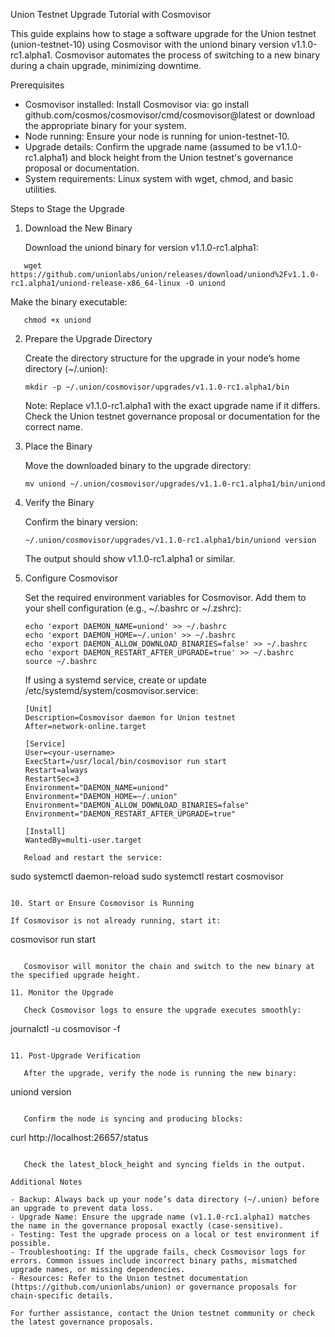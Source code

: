 Union Testnet Upgrade Tutorial with Cosmovisor

This guide explains how to stage a software upgrade for the Union testnet (union-testnet-10) using Cosmovisor with the uniond binary version v1.1.0-rc1.alpha1. Cosmovisor automates the process of switching to a new binary during a chain upgrade, minimizing downtime.

Prerequisites

- Cosmovisor installed: Install Cosmovisor via:
  go install github.com/cosmos/cosmovisor/cmd/cosmovisor@latest
  or download the appropriate binary for your system.
- Node running: Ensure your node is running for union-testnet-10.
- Upgrade details: Confirm the upgrade name (assumed to be v1.1.0-rc1.alpha1) and block height from the Union testnet's governance proposal or documentation.
- System requirements: Linux system with wget, chmod, and basic utilities.

Steps to Stage the Upgrade

1. Download the New Binary

   Download the uniond binary for version v1.1.0-rc1.alpha1:
```
   wget https://github.com/unionlabs/union/releases/download/uniond%2Fv1.1.0-rc1.alpha1/uniond-release-x86_64-linux -O uniond
```
   Make the binary executable:
```
   chmod +x uniond
```
2. Prepare the Upgrade Directory

   Create the directory structure for the upgrade in your node’s home directory (~/.union):
   ```
   mkdir -p ~/.union/cosmovisor/upgrades/v1.1.0-rc1.alpha1/bin
   ```

   Note: Replace v1.1.0-rc1.alpha1 with the exact upgrade name if it differs. Check the Union testnet governance proposal or documentation for the correct name.

4. Place the Binary

   Move the downloaded binary to the upgrade directory:
   ```
   mv uniond ~/.union/cosmovisor/upgrades/v1.1.0-rc1.alpha1/bin/uniond
   ```

6. Verify the Binary

   Confirm the binary version:
   ```
   ~/.union/cosmovisor/upgrades/v1.1.0-rc1.alpha1/bin/uniond version
   ```

   The output should show v1.1.0-rc1.alpha1 or similar.

8. Configure Cosmovisor

   Set the required environment variables for Cosmovisor. Add them to your shell configuration (e.g., ~/.bashrc or ~/.zshrc):
   ```
   echo 'export DAEMON_NAME=uniond' >> ~/.bashrc
   echo 'export DAEMON_HOME=~/.union' >> ~/.bashrc
   echo 'export DAEMON_ALLOW_DOWNLOAD_BINARIES=false' >> ~/.bashrc
   echo 'export DAEMON_RESTART_AFTER_UPGRADE=true' >> ~/.bashrc
   source ~/.bashrc
   ```

   If using a systemd service, create or update /etc/systemd/system/cosmovisor.service:
   ```
   [Unit]
   Description=Cosmovisor daemon for Union testnet
   After=network-online.target

   [Service]
   User=<your-username>
   ExecStart=/usr/local/bin/cosmovisor run start
   Restart=always
   RestartSec=3
   Environment="DAEMON_NAME=uniond"
   Environment="DAEMON_HOME=~/.union"
   Environment="DAEMON_ALLOW_DOWNLOAD_BINARIES=false"
   Environment="DAEMON_RESTART_AFTER_UPGRADE=true"

   [Install]
   WantedBy=multi-user.target
```
   Reload and restart the service:
```
   sudo systemctl daemon-reload
   sudo systemctl restart cosmovisor
   ```

10. Start or Ensure Cosmovisor is Running

   If Cosmovisor is not already running, start it:
   ```
   cosmovisor run start
```

   Cosmovisor will monitor the chain and switch to the new binary at the specified upgrade height.

11. Monitor the Upgrade

   Check Cosmovisor logs to ensure the upgrade executes smoothly:
   ```
   journalctl -u cosmovisor -f
```

11. Post-Upgrade Verification

   After the upgrade, verify the node is running the new binary:
   ```
   uniond version
```

   Confirm the node is syncing and producing blocks:
   ```
   curl http://localhost:26657/status
```

   Check the latest_block_height and syncing fields in the output.

Additional Notes

- Backup: Always back up your node’s data directory (~/.union) before an upgrade to prevent data loss.
- Upgrade Name: Ensure the upgrade name (v1.1.0-rc1.alpha1) matches the name in the governance proposal exactly (case-sensitive).
- Testing: Test the upgrade process on a local or test environment if possible.
- Troubleshooting: If the upgrade fails, check Cosmovisor logs for errors. Common issues include incorrect binary paths, mismatched upgrade names, or missing dependencies.
- Resources: Refer to the Union testnet documentation (https://github.com/unionlabs/union) or governance proposals for chain-specific details.

For further assistance, contact the Union testnet community or check the latest governance proposals.
